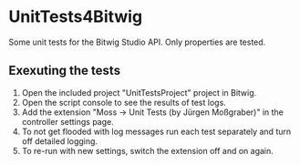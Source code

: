 # UnitTests4Bitwig
Some unit tests for the Bitwig Studio API. Only properties are tested.

## Exexuting the tests

1) Open the included project "UnitTestsProject" project in Bitwig.
2) Open the script console to see the results of test logs.
3) Add the extension "Moss -> Unit Tests (by Jürgen Moßgraber)" in the controller settings page.
4) To not get flooded with log messages run each test separately and turn off detailed logging.
5) To re-run with new settings, switch the extension off and on again.
